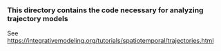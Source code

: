 ### This directory contains the code necessary for analyzing trajectory models

See https://integrativemodeling.org/tutorials/spatiotemporal/trajectories.html

